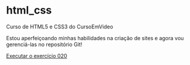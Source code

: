 # html_css
 Curso de HTML5 e CSS3 do CursoEmVideo

Estou aperfeiçoando minhas habilidades na criação de sites e agora vou gerenciá-las no repositório Git!

<a href="https://andysilvatech.github.io/html_css/fontes/exercicios/ex020/links.html">Executar o exercício 020</a>
